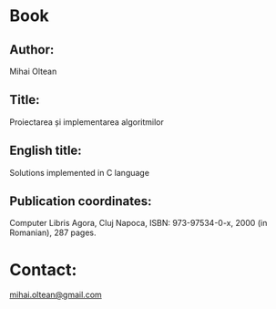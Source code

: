 # Book

## Author: 
Mihai Oltean

## Title:
Proiectarea și implementarea algoritmilor

## English title:
Solutions implemented in C language

## Publication coordinates:
Computer Libris Agora, Cluj Napoca, ISBN: 973-97534-0-x, 2000 (in Romanian), 287 pages.

# Contact: 
mihai.oltean@gmail.com
